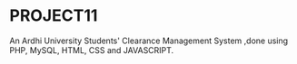 # PROJECT11
An Ardhi University Students' Clearance Management System ,done using PHP, MySQL, HTML, CSS and JAVASCRIPT.
